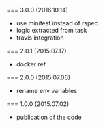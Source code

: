 === 3.0.0 (2016.10.14)

* use minitest instead of rspec
* logic extracted from task
* travis integration

=== 2.0.1 (2015.07.17)

* docker ref

=== 2.0.0 (2015.07.06)

* rename env variables

=== 1.0.0 (2015.07.02)

* publication of the code
